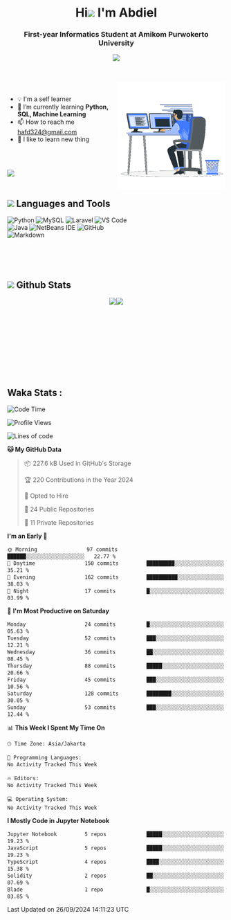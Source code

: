 
<h1 align="center"><b>Hi<img src="https://media.giphy.com/media/hvRJCLFzcasrR4ia7z/giphy.gif" width="35"> I'm Abdiel </b></h1>

<h3 align="center"> First-year Informatics Student at Amikom Purwokerto University </h3>

<div align='center'>
	
![](https://komarev.com/ghpvc/?username=dlzcods&style=for-the-badge)
	
</div>
<br>

<picture> <img align="right" src="https://github.com/0xAbdulKhalid/0xAbdulKhalid/raw/main/assets/mdImages/Right_Side.gif" width = 250px></picture>

<br>

- 💡 I'm a self learner
- 🌱 I’m currently learning **Python, SQL, Machine Learning**
- 📫 How to reach me [hafd324@gmail.com](mailto:hafd324d@gmail.com)
- 📃 I like to learn new thing

<br><br>

<img src="https://user-images.githubusercontent.com/73097560/115834477-dbab4500-a447-11eb-908a-139a6edaec5c.gif"><br><br>

## <img src="https://media2.giphy.com/media/QssGEmpkyEOhBCb7e1/giphy.gif?cid=ecf05e47a0n3gi1bfqntqmob8g9aid1oyj2wr3ds3mg700bl&rid=giphy.gif" width ="25"><b> Languages and Tools</b>

![Python](https://img.shields.io/badge/Python%20-FFFFFF.svg?style=for-the-badge&logo=python&logoColor=blue)
![MySQL](https://img.shields.io/badge/MySQL-FFFFFF?style=for-the-badge&logo=mysql&logoColor=blue)
![Laravel](https://img.shields.io/badge/laravel-FFFFFF.svg?style=for-the-badge&logo=laravel&logoColor=blue)
![VS Code](https://img.shields.io/badge/VS%20Code-FFFFFF.svg?style=for-the-badge&logo=visual-studio-code&logoColor=blue)
<br>
![Java](https://img.shields.io/badge/Java-FFFFFF?style=for-the-badge&logo=openjdk&logoColor=blue)
![NetBeans IDE](https://img.shields.io/badge/NetBeans%20IDE-FFFFFF.svg?style=for-the-badge&logo=apache-netbeans-ide&logoColor=blue)
![GitHub](https://img.shields.io/badge/github-FFFFFF.svg?style=for-the-badge&logo=github&logoColor=blue)
<br>
![Markdown](https://img.shields.io/badge/markdown-FFFFFF.svg?style=for-the-badge&logo=markdown&logoColor=blue)

<br>
<br>
<br>


## <img src="https://media.giphy.com/media/iY8CRBdQXODJSCERIr/giphy.gif" width="35"><b> Github Stats </b>

<div  style="display: flex; flex-wrap: wrap; justify-content: center;">
   <img height="160em" src="https://github-readme-stats.vercel.app/api?username=dlzcods&show_icons=true&theme=default" />
   <img height="160em" src="https://github-readme-stats.vercel.app/api/top-langs/?username=dlzcods&layout=compact" />
</div>



<br>

## Waka Stats :

<!--START_SECTION:waka-->
![Code Time](http://img.shields.io/badge/Code%20Time-204%20hrs%2042%20mins-blue)

![Profile Views](http://img.shields.io/badge/Profile%20Views-0-blue)

![Lines of code](https://img.shields.io/badge/From%20Hello%20World%20I%27ve%20Written-972.3%20thousand%20lines%20of%20code-blue)

**🐱 My GitHub Data** 

> 📦 227.6 kB Used in GitHub's Storage 
 > 
> 🏆 220 Contributions in the Year 2024
 > 
> 💼 Opted to Hire
 > 
> 📜 24 Public Repositories 
 > 
> 🔑 11 Private Repositories 
 > 
**I'm an Early 🐤** 

```text
🌞 Morning                97 commits          ██████░░░░░░░░░░░░░░░░░░░   22.77 % 
🌆 Daytime                150 commits         █████████░░░░░░░░░░░░░░░░   35.21 % 
🌃 Evening                162 commits         ██████████░░░░░░░░░░░░░░░   38.03 % 
🌙 Night                  17 commits          █░░░░░░░░░░░░░░░░░░░░░░░░   03.99 % 
```
📅 **I'm Most Productive on Saturday** 

```text
Monday                   24 commits          █░░░░░░░░░░░░░░░░░░░░░░░░   05.63 % 
Tuesday                  52 commits          ███░░░░░░░░░░░░░░░░░░░░░░   12.21 % 
Wednesday                36 commits          ██░░░░░░░░░░░░░░░░░░░░░░░   08.45 % 
Thursday                 88 commits          █████░░░░░░░░░░░░░░░░░░░░   20.66 % 
Friday                   45 commits          ███░░░░░░░░░░░░░░░░░░░░░░   10.56 % 
Saturday                 128 commits         ████████░░░░░░░░░░░░░░░░░   30.05 % 
Sunday                   53 commits          ███░░░░░░░░░░░░░░░░░░░░░░   12.44 % 
```


📊 **This Week I Spent My Time On** 

```text
🕑︎ Time Zone: Asia/Jakarta

💬 Programming Languages: 
No Activity Tracked This Week

🔥 Editors: 
No Activity Tracked This Week

💻 Operating System: 
No Activity Tracked This Week
```

**I Mostly Code in Jupyter Notebook** 

```text
Jupyter Notebook         5 repos             █████░░░░░░░░░░░░░░░░░░░░   19.23 % 
JavaScript               5 repos             █████░░░░░░░░░░░░░░░░░░░░   19.23 % 
TypeScript               4 repos             ████░░░░░░░░░░░░░░░░░░░░░   15.38 % 
Solidity                 2 repos             ██░░░░░░░░░░░░░░░░░░░░░░░   07.69 % 
Blade                    1 repo              █░░░░░░░░░░░░░░░░░░░░░░░░   03.85 % 
```




 Last Updated on 26/09/2024 14:11:23 UTC
<!--END_SECTION:waka-->

<br>
<br>
